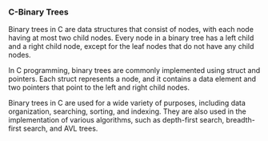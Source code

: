 ### C-Binary Trees

Binary trees in C are data structures that consist of nodes, with each node having at most two child nodes. Every node in a binary tree has a left child and a right child node, except for the leaf nodes that do not have any child nodes.

In C programming, binary trees are commonly implemented using struct and pointers. Each struct represents a node, and it contains a data element and two pointers that point to the left and right child nodes.

Binary trees in C are used for a wide variety of purposes, including data organization, searching, sorting, and indexing. They are also used in the implementation of various algorithms, such as depth-first search, breadth-first search, and AVL trees.

